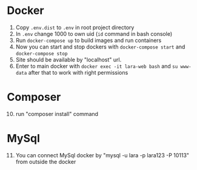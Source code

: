 
Docker
======
1. Copy `.env.dist` to `.env` in root project directory
2. In `.env` change 1000 to own uid (`id` command in bash console)
3. Run `docker-compose up` to build images and run containers
4. Now you can start and stop dockers with `docker-compose start` and `docker-compose stop`
5. Site should be available by "localhost" url.
6. Enter to main docker with `docker exec -it lara-web bash` and `su www-data` after that to work with right permissions

Composer
========
10) run "composer install" command

MySql
=====
11) You can connect MySql docker by "mysql -u lara -p lara123 -P 10113" from outside the docker
